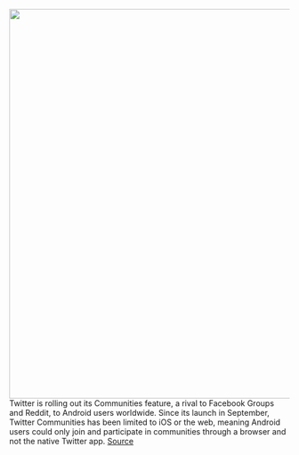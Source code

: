 <img src='https://cdn.vox-cdn.com/thumbor/2hJnLqyTjMwJery7fNtSxhfLFTc=/0x0:2040x1360/1200x800/filters:focal(857x517:1183x843)/cdn.vox-cdn.com/uploads/chorus_image/image/70411370/acastro_180827_1777_0002.0.jpg' width='700px' /><br/>
Twitter is rolling out its Communities feature, a rival to Facebook Groups and Reddit, to Android users worldwide. Since its launch in September, Twitter Communities has been limited to iOS or the web, meaning Android users could only join and participate in communities through a browser and not the native Twitter app.
<a href='https://www.theverge.com/2022/1/20/22892904/twitter-communities-android-release'> Source <a/>